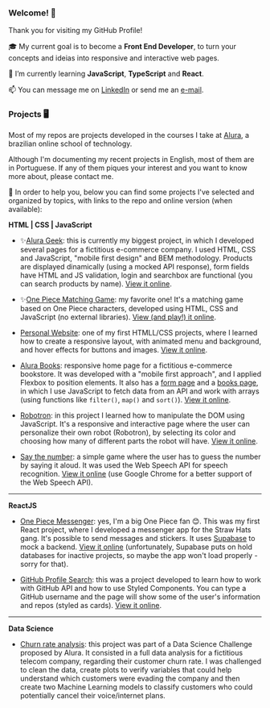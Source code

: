 ### Welcome! 👋

Thank you for visiting my GitHub Profile! 

🎓 My current goal is to become a **Front End Developer**, to turn your concepts and ideias into responsive and interactive web pages. 

🌱 I’m currently learning **JavaScript**, **TypeScript** and **React**. 

📫 You can message me on [LinkedIn](https://www.linkedin.com/in/zingarelli/) or send me an [e-mail](mailto:zingarelli.m@gmail.com). 

### Projects 🖥️
Most of my repos are projects developed in the courses I take at [Alura](https://www.alura.com.br), a brazilian online school of technology. 

Although I'm documenting my recent projects in English, most of them are in Portuguese. If any of them piques your interest and you want to know more about, please contact me.

🔖 In order to help you, below you can find some projects I've selected and organized by topics, with links to the repo and online version (when available):

**HTML | CSS | JavaScript**

- ✨[Alura Geek](https://github.com/zingarelli/alurageek): this is currently my biggest project, in which I developed several pages for a fictitious e-commerce company. I used HTML, CSS and JavaScript, "mobile first design" and BEM methodology. Products are displayed dinamically (using a mocked API response), form fields have HTML and JS validation, login and searchbox are functional (you can search products by name).  [View it online](https://zingarelli.github.io/alurageek/). 

- ✨[One Piece Matching Game](https://github.com/zingarelli/desafios-bootcamp-TQI-DIO/tree/main/JavaScript): my favorite one! It's a matching game based on One Piece characters, developed using HTML, CSS and JavaScript (no external libraries). [View (and play!) it online](https://bootcamp-tqi-dio-javascript.vercel.app).

- [Personal Website](https://github.com/zingarelli/desafios-bootcamp-TQI-DIO/tree/main/HTML_CSS): one of my first HTMLL/CSS projects, where I learned how to create a responsive layout, with animated menu and background, and hover effects for buttons and images. [View it online](https://desafios-bootcamp-tqi-dio.vercel.app). 

- [Alura Books](https://github.com/zingarelli/alura-books): responsive home page for a fictitious e-commerce bookstore. It was developed with a "mobile first approach", and I applied Flexbox to position elements. It also has a [form page](https://zingarelli.github.io/alura-books/form.html) and a [books page](https://zingarelli.github.io/alura-books/livros.html), in which I use JavaScript to fetch data from an API and work with arrays (using functions like `filter()`, `map()` and `sort()`). [View it online](https://zingarelli.github.io/alura-books/).

- [Robotron](https://github.com/zingarelli/robotron-2000): in this project I learned how to manipulate the DOM using JavaScript. It's a responsive and interactive page where the user can personalize their own robot (Robotron), by selecting its color and choosing how many of different parts the robot will have. [View it online](https://robotron2000-js-dom.vercel.app).

- [Say the number](https://github.com/zingarelli/say-the-secret-number): a simple game where the user has to guess the number by saying it aloud. It was used the Web Speech API for speech recognition. [View it online](https://zingarelli.github.io/say-the-secret-number/) (use Google Chrome for a better support of the Web Speech API).

---

**ReactJS**
- [One Piece Messenger](https://github.com/zingarelli/AluraCord-Online_Transponder_Snail): yes, I'm a big One Piece fan 😊. This was my first React project, where I developed a messenger app for the Straw Hats gang. It's possible to send messages and stickers. It uses [Supabase](https://supabase.com) to mock a backend. [View it online](https://aluracord-online-transponder-snail.vercel.app) (unfortunately, Supabase puts on hold databases for inactive projects, so maybe the app won't load properly - sorry for that). 

- [GitHub Profile Search](https://github.com/zingarelli/desafios-bootcamp-TQI-DIO/tree/main/react-js): this was a project developed to learn how to work with GitHub API and how to use Styled Components. You can type a GitHub username and the page will show some of the user's information and repos (styled as cards). [View it online](https://desafios-bootcamp-tqi-dio-ivory.vercel.app).

---

**Data Science**

- [Churn rate analysis](https://github.com/zingarelli/Alura_Voz-Data_Science_Challenge): this project was part of a Data Science Challenge proposed by Alura. It consisted in a full data analysis for a fictitious telecom company, regarding their customer churn rate. I was challenged to clean the data, create plots to verify variables that could help understand which customers were evading the company and then create two Machine Learning models to classify customers who could potentially cancel their voice/internet plans.
